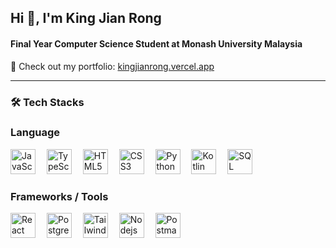 <h2 align="left">Hi 👋, I'm King Jian Rong</h2>
<!-- <h4 align="left">🇲🇾 -  FullStack Developer from Malaysia</h4> -->
<h4 align="left">Final Year Computer Science Student at Monash University Malaysia</h4>



<p align="left">
  🔗 Check out my portfolio:  
  <a href="https://kingjianrong.vercel.app/" target="_blank" rel="noopener noreferrer">
    kingjianrong.vercel.app
  </a>
</p>

---

### 🛠️ Tech Stacks

### Language

<div align="left">
  <img src="https://cdn.jsdelivr.net/gh/devicons/devicon/icons/javascript/javascript-original.svg" height="40" alt="JavaScript" />
  <img width="10" />
  <img src="https://cdn.jsdelivr.net/gh/devicons/devicon/icons/typescript/typescript-original.svg" height="40" alt="TypeScript" />
  <img width="10" />

  <img src="https://cdn.jsdelivr.net/gh/devicons/devicon/icons/html5/html5-original.svg" height="40" alt="HTML5" />
  <img width="10" />
  <img src="https://cdn.jsdelivr.net/gh/devicons/devicon/icons/css3/css3-original.svg" height="40" alt="CSS3" />
  <img width="10" />
  <img src="https://cdn.jsdelivr.net/gh/devicons/devicon/icons/python/python-original.svg" height="40" alt="Python" />
  <img width="10" />

  <img src="https://cdn.jsdelivr.net/gh/devicons/devicon@latest/icons/kotlin/kotlin-original.svg" height="40" alt="Kotlin"/>
  <img width="10" />
  <img src="https://cdn.jsdelivr.net/gh/devicons/devicon@latest/icons/azuresqldatabase/azuresqldatabase-original.svg" height="40" alt="SQL"/>
  <img width="10" />
</div>

### Frameworks / Tools

<div align="left">
  <img src="https://cdn.jsdelivr.net/gh/devicons/devicon/icons/react/react-original.svg" height="40" alt="React" />
  <img width="10" />

  <img src="https://cdn.jsdelivr.net/gh/devicons/devicon@latest/icons/postgresql/postgresql-original-wordmark.svg" height="40" alt="Postgre"/>
  <img width="10" />

  <img src="https://cdn.jsdelivr.net/gh/devicons/devicon@latest/icons/tailwindcss/tailwindcss-original.svg" height="40" alt="Tailwind" />

  <img width="10" />
  <img src="https://cdn.jsdelivr.net/gh/devicons/devicon@latest/icons/nodejs/nodejs-plain-wordmark.svg" height="40" alt="Nodejs" />
  <img width="10" />

  <img src="https://cdn.jsdelivr.net/gh/devicons/devicon@latest/icons/postman/postman-original.svg" height="40" alt="Postman"  />


</div>


